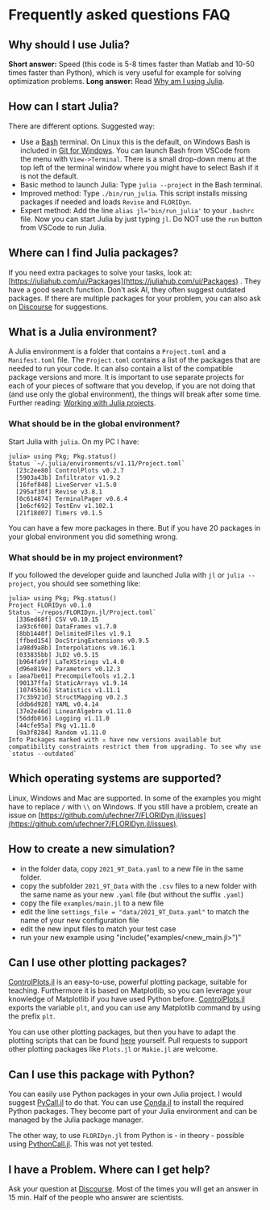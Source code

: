 # Frequently asked questions FAQ

## Why should I use Julia?
**Short answer:** Speed (this code is 5-8 times faster than Matlab and 10-50 times faster than Python), which is very useful for example for solving optimization problems.
**Long answer:** Read [Why am I using Julia](https://ufechner7.github.io/2022/08/13/why-julia.html).

## How can I start Julia?
There are different options. Suggested way:
- Use a [Bash](https://www.w3schools.com/bash/index.php) terminal. On Linux this is the default, on Windows Bash is included in [Git for Windows](https://gitforwindows.org/). You can launch Bash from VSCode from the menu with `View->Terminal`. There is a small drop-down menu at the top left of the terminal window where you might have to select Bash if it is not the default.
- Basic method to launch Julia: Type `julia --project` in the Bash terminal.
- Improved method: Type `./bin/run_julia`. This script installs missing packages if needed and loads `Revise` and `FLORIDyn`.
- Expert method: Add the line `alias jl='bin/run_julia'` to your `.bashrc` file. Now you can start Julia by just typing `jl`.
Do NOT use the `run` button from VSCode to run Julia.

## Where can I find Julia packages?
If you need extra packages to solve your tasks, look at: [https://juliahub.com/ui/Packages](https://juliahub.com/ui/Packages) . They have a good search function. Don't ask AI, they often suggest outdated packages. If there are multiple packages for your problem, you can also ask on [Discourse](https://discourse.julialang.org/) for suggestions.

## What is a Julia environment?
A Julia environment is a folder that contains a `Project.toml` and a `Manifest.toml` file.
The `Project.toml` contains a list of the packages that are needed to run your code. It can also contain a list of the compatible package versions and more. It is important to use separate projects for each of your pieces of software that you develop, if you are not doing that (and use only the global environment), the things will break after some time. Further reading: [Working with Julia projects](https://ufechner7.github.io/2022/08/16/julia-projects.html).

### What should be in the global environment?
Start Julia with `julia`. On my PC I have:
```
julia> using Pkg; Pkg.status()
Status `~/.julia/environments/v1.11/Project.toml`
  [23c2ee80] ControlPlots v0.2.7
  [5903a43b] Infiltrator v1.9.2
  [16fef848] LiveServer v1.5.0
  [295af30f] Revise v3.8.1
  [0c614874] TerminalPager v0.6.4
  [1e6cf692] TestEnv v1.102.1
  [21f18d07] Timers v0.1.5
```
You can have a few more packages in there. But if you have 20 packages in your global environment you did something wrong.

### What should be in my project environment?
If you followed the developer guide and launched Julia with `jl` or `julia --project`, you should see something like:
```
julia> using Pkg; Pkg.status()
Project FLORIDyn v0.1.0
Status `~/repos/FLORIDyn.jl/Project.toml`
  [336ed68f] CSV v0.10.15
  [a93c6f00] DataFrames v1.7.0
  [8bb1440f] DelimitedFiles v1.9.1
  [ffbed154] DocStringExtensions v0.9.5
  [a98d9a8b] Interpolations v0.16.1
  [033835bb] JLD2 v0.5.15
  [b964fa9f] LaTeXStrings v1.4.0
  [d96e819e] Parameters v0.12.3
⌅ [aea7be01] PrecompileTools v1.2.1
  [90137ffa] StaticArrays v1.9.14
  [10745b16] Statistics v1.11.1
  [7c3b921d] StructMapping v0.2.3
  [ddb6d928] YAML v0.4.14
  [37e2e46d] LinearAlgebra v1.11.0
  [56ddb016] Logging v1.11.0
  [44cfe95a] Pkg v1.11.0
  [9a3f8284] Random v1.11.0
Info Packages marked with ⌅ have new versions available but compatibility constraints restrict them from upgrading. To see why use `status --outdated`
``` 

## Which operating systems are supported?
Linux, Windows and Mac are supported. In some of the examples you might have to replace `/` with `\\` on Windows. If you still have a problem, create an issue on [https://github.com/ufechner7/FLORIDyn.jl/issues](https://github.com/ufechner7/FLORIDyn.jl/issues).

## How to create a new simulation?
- in the folder data, copy `2021_9T_Data.yaml` to a new file in the same folder. 
- copy the subfolder `2021_9T_Data` with the `.csv` files to a new folder with the same name as your new `.yaml` file (but without the suffix `.yaml`)
- copy the file `examples/main.jl` to a new file
- edit the line `settings_file = "data/2021_9T_Data.yaml"` to match the name of your new configuration file
- edit the new input files to match your test case
- run your new example using "include("examples/<new_main.jl>")"

## Can I use other plotting packages?
[ControlPlots.jl](https://github.com/aenarete/ControlPlots.jl) is an easy-to-use, powerful plotting package, suitable for teaching. Furthermore it is based on Matplotlib, so you can leverage your knowledge of Matplotlib if you have used Python before. [ControlPlots.jl](https://github.com/aenarete/ControlPlots.jl) exports the variable `plt`, and you can use any Matplotlib command by using the prefix `plt`.

You can use other plotting packages, but then you have to adapt the plotting scripts that can be found [here](https://github.com/ufechner7/FLORIDyn.jl/blob/main/src/visualisation/plot_flowfield.jl) yourself. Pull requests to support other plotting packages like `Plots.jl` or `Makie.jl` are welcome.

## Can I use this package with Python?
You can easily use Python packages in your own Julia project. I would suggest [PyCall.jl](https://github.com/JuliaPy/PyCall.jl) to do that. You can use [Conda.jl](https://github.com/JuliaPy/Conda.jl) to install the required Python packages. They become part of your Julia environment and can be managed by the Julia package manager.

The other way, to use `FLORIDyn.jl` from Python is - in theory - possible using [PythonCall.jl](https://github.com/JuliaPy/PythonCall.jl). This was not yet tested. 

## I have a Problem. Where can I get help?
Ask your question at [Discourse](https://discourse.julialang.org/). Most of the times you will get an answer in 15 min. Half of the people who answer are scientists.